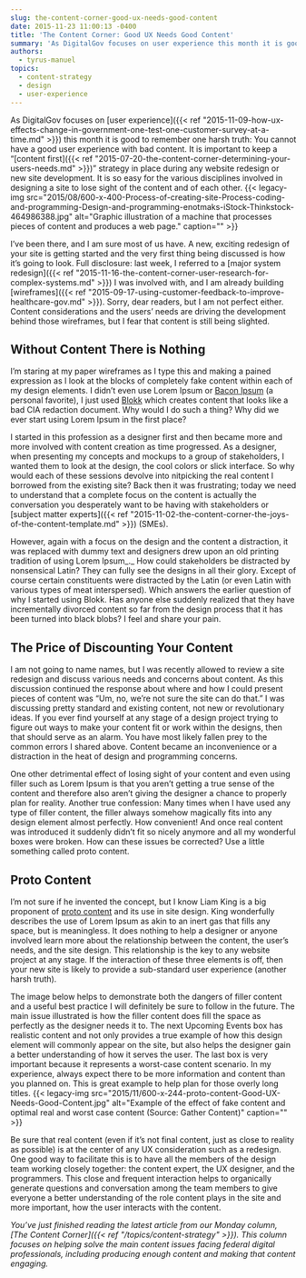 ```yaml
---
slug: the-content-corner-good-ux-needs-good-content
date: 2015-11-23 11:00:13 -0400
title: 'The Content Corner: Good UX Needs Good Content'
summary: 'As DigitalGov focuses on user experience this month it is good to remember one harsh truth: You cannot have a good user experience with bad content. It is important to keep a &ldquo;content first&rdquo; strategy in place during any website redesign or new site development. It is so easy for the various disciplines involved in'
authors:
  - tyrus-manuel
topics:
  - content-strategy
  - design
  - user-experience
---
```


As DigitalGov focuses on [user experience]({{< ref "2015-11-09-how-ux-effects-change-in-government-one-test-one-customer-survey-at-a-time.md" >}}) this month it is good to remember one harsh truth: You cannot have a good user experience with bad content. It is important to keep a “[content first]({{< ref "2015-07-20-the-content-corner-determining-your-users-needs.md" >}})” strategy in place during any website redesign or new site development. It is so easy for the various disciplines involved in designing a site to lose sight of the content and of each other. {{< legacy-img src="2015/08/600-x-400-Process-of-creating-site-Process-coding-and-programming-Design-and-programming-enotmaks-iStock-Thinkstock-464986388.jpg" alt="Graphic illustration of a machine that processes pieces of content and produces a web page." caption="" >}} 

I’ve been there, and I am sure most of us have. A new, exciting redesign of your site is getting started and the very first thing being discussed is how it&#8217;s going to look. Full disclosure: last week, I referred to a [major system redesign]({{< ref "2015-11-16-the-content-corner-user-research-for-complex-systems.md" >}}) I was involved with, and I am already building [wireframes]({{< ref "2015-09-17-using-customer-feedback-to-improve-healthcare-gov.md" >}}). Sorry, dear readers, but I am not perfect either. Content considerations and the users’ needs are driving the development behind those wireframes, but I fear that content is still being slighted.

## Without Content There is Nothing

I’m staring at my paper wireframes as I type this and making a pained expression as I look at the blocks of completely fake content within each of my design elements. I didn’t even use Lorem Ipsum or [Bacon Ipsum](https://baconipsum.com/) (a personal favorite), I just used [Blokk](http://blokkfont.com/) which creates content that looks like a bad CIA redaction document. Why would I do such a thing? Why did we ever start using Lorem Ipsum in the first place?

I started in this profession as a designer first and then became more and more involved with content creation as time progressed. As a designer, when presenting my concepts and mockups to a group of stakeholders, I wanted them to look at the design, the cool colors or slick interface. So why would each of these sessions devolve into nitpicking the real content I borrowed from the existing site? Back then it was frustrating; today we need to understand that a complete focus on the content is actually the conversation you desperately want to be having with stakeholders or [subject matter experts]({{< ref "2015-11-02-the-content-corner-the-joys-of-the-content-template.md" >}}) (SMEs).

However, again with a focus on the design and the content a distraction, it was replaced with dummy text and designers drew upon an old printing tradition of using Lorem Ipsum_._ How could stakeholders be distracted by nonsensical Latin? They can fully see the designs in all their glory. Except of course certain constituents were distracted by the Latin (or even Latin with various types of meat interspersed). Which answers the earlier question of why I started using Blokk. Has anyone else suddenly realized that they have incrementally divorced content so far from the design process that it has been turned into black blobs? I feel and share your pain.

## The Price of Discounting Your Content

I am not going to name names, but I was recently allowed to review a site redesign and discuss various needs and concerns about content. As this discussion continued the response about where and how I could present pieces of content was “Um, no, we’re not sure the site can do that.” I was discussing pretty standard and existing content, not new or revolutionary ideas. If you ever find yourself at any stage of a design project trying to figure out ways to make your content fit or work within the designs, then that should serve as an alarm. You have most likely fallen prey to the common errors I shared above. Content became an inconvenience or a distraction in the heat of design and programming concerns.

One other detrimental effect of losing sight of your content and even using filler such as Lorem Ipsum is that you aren’t getting a true sense of the content and therefore also aren’t giving the designer a chance to properly plan for reality. Another true confession: Many times when I have used any type of filler content, the filler always somehow magically fits into any design element almost perfectly. How convenient! And once real content was introduced it suddenly didn’t fit so nicely anymore and all my wonderful boxes were broken. How can these issues be corrected? Use a little something called proto content.

## Proto Content

I’m not sure if he invented the concept, but I know Liam King is a big proponent of [proto content](https://gathercontent.com/blog/designing-content-first-for-a-better-ux) and its use in site design. King wonderfully describes the use of Lorem Ipsum as akin to an inert gas that fills any space, but is meaningless. It does nothing to help a designer or anyone involved learn more about the relationship between the content, the user’s needs, and the site design. This relationship is the key to any website project at any stage. If the interaction of these three elements is off, then your new site is likely to provide a sub-standard user experience (another harsh truth).

The image below helps to demonstrate both the dangers of filler content and a useful best practice I will definitely be sure to follow in the future. The main issue illustrated is how the filler content does fill the space as perfectly as the designer needs it to. The next Upcoming Events box has realistic content and not only provides a true example of how this design element will commonly appear on the site, but also helps the designer gain a better understanding of how it serves the user. The last box is very important because it represents a worst-case content scenario. In my experience, always expect there to be more information and content than you planned on. This is great example to help plan for those overly long titles. {{< legacy-img src="2015/11/600-x-244-proto-content-Good-UX-Needs-Good-Content.jpg" alt="Example of the effect of fake content and optimal real and worst case content (Source: Gather Content)" caption="" >}} 

Be sure that real content (even if it&#8217;s not final content, just as close to reality as possible) is at the center of any UX consideration such as a redesign. One good way to facilitate this is to have all the members of the design team working closely together: the content expert, the UX designer, and the programmers. This close and frequent interaction helps to organically generate questions and conversation among the team members to give everyone a better understanding of the role content plays in the site and more important, how the user interacts with the content.

_You’ve just finished reading the latest article from our Monday column, [The Content Corner]({{< ref "/topics/content-strategy" >}}). This column focuses on helping solve the main content issues facing federal digital professionals, including producing enough content and making that content engaging._
